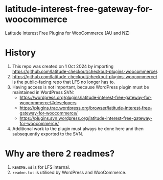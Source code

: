 # latitude-interest-free-gateway-for-woocommerce

Latitude Interest Free Plugins for WooCommerce (AU and NZ)

# History

1. This repo was created on 1 Oct 2024 by importing https://github.com/latitude-checkout/checkout-plugins-woocommerce/.
2. https://github.com/latitude-checkout/checkout-plugins-woocommerce/ is the public-facing repo that LFS no longer has to.
3. Having access is not important, because WordPress plugin must be maintained in WordPress SVN:
   - https://wordpress.org/plugins/latitude-interest-free-gateway-for-woocommerce/#developers
   - https://plugins.trac.wordpress.org/browser/latitude-interest-free-gateway-for-woocommerce/
   - https://plugins.svn.wordpress.org/latitude-interest-free-gateway-for-woocommerce/
4. Additional work to the plugin must always be done here and then subsequently exported to the SVN.

# Why are there 2 readmes?

1. `README.md` is for LFS internal.
2. `readme.txt` is utilised by WordPress and WooCommerce.
